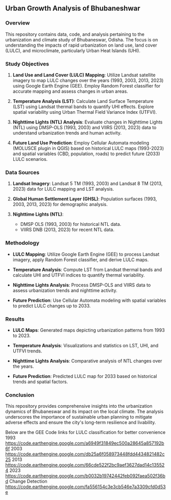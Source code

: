 
## Urban Growth Analysis of Bhubaneshwar
### Overview
This repository contains data, code, and analysis pertaining to the urbanization and climate study of Bhubaneswar, Odisha. The focus is on understanding the impacts of rapid urbanization on land use, land cover (LULC), and microclimate, particularly Urban Heat Islands (UHI).

### Study Objectives
1. **Land Use and Land Cover (LULC) Mapping**: Utilize Landsat satellite imagery to map LULC changes over the years (1993, 2003, 2013, 2023) using Google Earth Engine (GEE). Employ Random Forest classifier for accurate mapping and assess changes in urban areas.
   
2. **Temperature Analysis (LST)**: Calculate Land Surface Temperature (LST) using Landsat thermal bands to quantify UHI effects. Explore spatial variability using Urban Thermal Field Variance Index (UTFVI).

3. **Nighttime Lights (NTL) Analysis**: Evaluate changes in Nighttime Lights (NTL) using DMSP-OLS (1993, 2003) and VIIRS (2013, 2023) data to understand urbanization trends and human activity.

4. **Future Land Use Prediction**: Employ Cellular Automata modeling (MOLUSCE plugin in QGIS) based on historical LULC maps (1993-2023) and spatial variables (CBD, population, roads) to predict future (2033) LULC scenarios.

### Data Sources
1. **Landsat Imagery**: Landsat 5 TM (1993, 2003) and Landsat 8 TM (2013, 2023) data for LULC mapping and LST analysis.
   
2. **Global Human Settlement Layer (GHSL)**: Population surfaces (1993, 2003, 2013, 2023) for demographic analysis.

3. **Nighttime Lights (NTL)**:
   - DMSP OLS (1993, 2003) for historical NTL data.
   - VIIRS DNB (2013, 2023) for recent NTL data.

### Methodology
- **LULC Mapping**: Utilize Google Earth Engine (GEE) to process Landsat imagery, apply Random Forest classifier, and derive LULC maps.
  
- **Temperature Analysis**: Compute LST from Landsat thermal bands and calculate UHI and UTFVI indices to quantify thermal variability.

- **Nighttime Lights Analysis**: Process DMSP-OLS and VIIRS data to assess urbanization trends and nighttime activity.

- **Future Prediction**: Use Cellular Automata modeling with spatial variables to predict LULC changes up to 2033.


### Results
- **LULC Maps**: Generated maps depicting urbanization patterns from 1993 to 2023.
  
- **Temperature Analysis**: Visualizations and statistics on LST, UHI, and UTFVI trends.
  
- **Nighttime Lights Analysis**: Comparative analysis of NTL changes over the years.

- **Future Prediction**: Predicted LULC map for 2033 based on historical trends and spatial factors.

### Conclusion
This repository provides comprehensive insights into the urbanization dynamics of Bhubaneswar and its impact on the local climate. The analysis underscores the importance of sustainable urban planning to mitigate adverse effects and ensure the city's long-term resilience and livability.

Below are the GEE Code links for LULC classification for better convenience 
1993
https://code.earthengine.google.com/a6949f31849ec500a28645a857192b6f
2003
https://code.earthengine.google.com/db25a6f058973448fdd4434821482c25
2013
https://code.earthengine.google.com/66cde522f2bc9aef3627dad14c135524
2023
https://code.earthengine.google.com/b0032b19742442feb092faea502f36bd
Change Detection
https://code.earthengine.google.com/fa556154c3e3cb546e7a3309cfd0d53e

